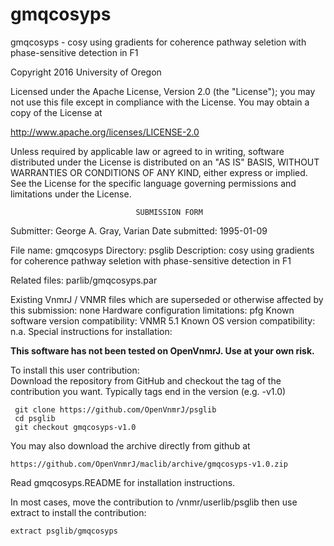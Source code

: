 # gmqcosyps
 gmqcosyps - cosy using gradients for coherence pathway seletion with
 phase-sensitive detection in F1

 Copyright 2016 University of Oregon

 Licensed under the Apache License, Version 2.0 (the "License");
 you may not use this file except in compliance with the License.
 You may obtain a copy of the License at

   http://www.apache.org/licenses/LICENSE-2.0

 Unless required by applicable law or agreed to in writing, software
 distributed under the License is distributed on an "AS IS" BASIS,
 WITHOUT WARRANTIES OR CONDITIONS OF ANY KIND, either express or implied.
 See the License for the specific language governing permissions and
 limitations under the License.

                                SUBMISSION FORM

Submitter:      George A. Gray, Varian
Date submitted: 1995-01-09

File name:      gmqcosyps
Directory:      psglib
Description:    cosy using gradients for coherence pathway seletion with
		phase-sensitive detection in F1

Related files:  parlib/gmqcosyps.par


Existing VnmrJ / VNMR files which are superseded or
otherwise affected by this submission:  none
Hardware configuration limitations:     pfg
Known software version compatibility:   VNMR 5.1
Known OS version compatibility:         n.a.
Special instructions for installation:

**This software has not been tested on OpenVnmrJ. Use at your own risk.**

To install this user contribution:  
Download the repository from GitHub and checkout the tag of the contribution you want.
Typically tags end in the version (e.g. -v1.0)

     git clone https://github.com/OpenVnmrJ/psglib  
     cd psglib  
     git checkout gmqcosyps-v1.0


You may also download the archive directly from github at

    https://github.com/OpenVnmrJ/maclib/archive/gmqcosyps-v1.0.zip

Read gmqcosyps.README for installation instructions.

In most cases, move the contribution to /vnmr/userlib/psglib 
then use extract to install the contribution:  

    extract psglib/gmqcosyps